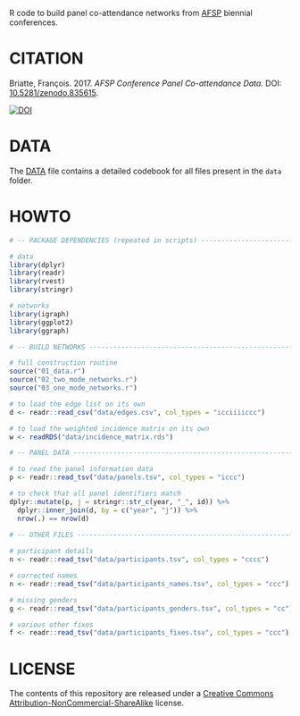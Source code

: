 R code to build panel co-attendance networks from [AFSP](http://www.afsp.info/) biennial conferences.

# CITATION

Briatte, François. 2017. _AFSP Conference Panel Co-attendance Data._ DOI: [10.5281/zenodo.835615](https://doi.org/10.5281/zenodo.835615).

[![DOI](https://zenodo.org/badge/DOI/10.5281/zenodo.835615.svg)](https://doi.org/10.5281/zenodo.835615)

# DATA

The [DATA](DATA.md) file contains a detailed codebook for all files present in the `data` folder.

# HOWTO

```r
# -- PACKAGE DEPENDENCIES (repeated in scripts) --------------------------------

# data
library(dplyr)
library(readr)
library(rvest)
library(stringr)

# networks
library(igraph)
library(ggplot2)
library(ggraph)

# -- BUILD NETWORKS ------------------------------------------------------------

# full construction routine
source("01_data.r")
source("02_two_mode_networks.r")
source("03_one_mode_networks.r")

# to load the edge list on its own
d <- readr::read_csv("data/edges.csv", col_types = "icciiiiccc")

# to load the weighted incidence matrix on its own
w <- readRDS("data/incidence_matrix.rds")

# -- PANEL DATA ----------------------------------------------------------------

# to read the panel information data
p <- readr::read_tsv("data/panels.tsv", col_types = "iccc")

# to check that all panel identifiers match
dplyr::mutate(p, j = stringr::str_c(year, "_", id)) %>% 
  dplyr::inner_join(d, by = c("year", "j")) %>% 
  nrow(.) == nrow(d)
  
# -- OTHER FILES ---------------------------------------------------------------

# participant details
n <- readr::read_tsv("data/participants.tsv", col_types = "cccc")

# corrected names
n <- readr::read_tsv("data/participants_names.tsv", col_types = "ccc") # or "icc"

# missing genders
g <- readr::read_tsv("data/participants_genders.tsv", col_types = "cc")

# various other fixes
f <- readr::read_tsv("data/participants_fixes.tsv", col_types = "ccc")
```

# LICENSE

The contents of this repository are released under a [Creative Commons Attribution-NonCommercial-ShareAlike](https://creativecommons.org/licenses/by-nc-sa/4.0/) license.
